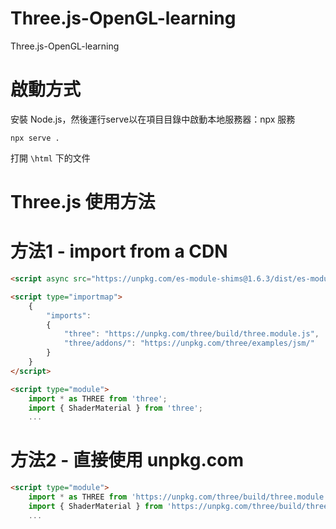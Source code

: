 # Three.js-OpenGL-learning
Three.js-OpenGL-learning

# 啟動方式
安裝 Node.js，然後運行serve以在項目目錄中啟動本地服務器：npx 服務
```
npx serve .
```

打開 `\html` 下的文件

# Three.js 使用方法
# 方法1 - import from a CDN

```html
<script async src="https://unpkg.com/es-module-shims@1.6.3/dist/es-module-shims.js"></script>

<script type="importmap">
    {
        "imports": 
        {
            "three": "https://unpkg.com/three/build/three.module.js",
            "three/addons/": "https://unpkg.com/three/examples/jsm/"
        }
    }
</script>

<script type="module">
    import * as THREE from 'three';
    import { ShaderMaterial } from 'three';
    ...
```

# 方法2 - 直接使用 unpkg.com

```html
<script type="module">
    import * as THREE from 'https://unpkg.com/three/build/three.module.js';
    import { ShaderMaterial } from 'https://unpkg.com/three/build/three.module.js';
    ...
```




